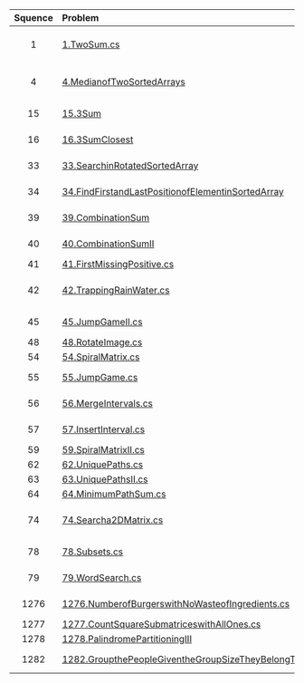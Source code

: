 | Squence | Problem       | Level  | Language  | Tags |
|:-------:|:--------------|:------:|:---------:|:----:|
|1|[1.TwoSum.cs](https://github.com/dftty/LeetCode/blob/master/Assets/Third/Easy/1.TwoSum.cs)|Easy|C#|[Array Hash Table]||
|4|[4.MedianofTwoSortedArrays](https://github.com/dftty/LeetCode/blob/master/Assets/Third/Hard/4.MedianofTwoSortedArrays.cs)|Hard|C#|[Array Binary Search]||
|15|[15.3Sum](https://github.com/dftty/LeetCode/blob/master/Assets/Third/Medium/15.3Sum.cs)|Medium|C#|[Array Two Pointer]||
|16|[16.3SumClosest](https://github.com/dftty/LeetCode/blob/master/Assets/Third/Medium/16.3SumClosest.cs)|Medium|C#|[Array Two Pointer]||
|33|[33.SearchinRotatedSortedArray](https://github.com/dftty/LeetCode/blob/master/Assets/Third/Medium/33.SearchinRotatedSortedArray.cs)|Medium|C#|[Array Two Pointer]||
|34|[34.FindFirstandLastPositionofElementinSortedArray](https://github.com/dftty/LeetCode/blob/master/Assets/Third/Medium/34.FindFirstandLastPositionofElementinSortedArray.cs)|Medium|C#|[Array Two Pointer]||
|39|[39.CombinationSum](https://github.com/dftty/LeetCode/blob/master/Assets/Third/Medium/39.CombinationSum.cs)|Medium|C#|[Array BackTrack]||
|40|[40.CombinationSumII](https://github.com/dftty/LeetCode/blob/master/Assets/Third/Medium/40.CombinationSumII.cs)|Medium|C#|[Array BackTrack]||
|41|[41.FirstMissingPositive.cs](https://github.com/dftty/LeetCode/blob/master/Assets/Third/Hard/41.FirstMissingPositive.cs)|Hard|C#|[Array]||
|42|[42.TrappingRainWater.cs](https://github.com/dftty/LeetCode/blob/master/Assets/Third/Hard/42.TrappingRainWater.cs)|Hard|C#|[Array Two pointer Stack]||
|45|[45.JumpGameII.cs](https://github.com/dftty/LeetCode/blob/master/Assets/Third/Hard/45.JumpGameII.cs)|Hard|C#|[Array Greddy]||
|48|[48.RotateImage.cs](https://github.com/dftty/LeetCode/blob/master/Assets/Third/Medium/48.RotateImage.cs)|Medium|C#|[Array]||
|54|[54.SpiralMatrix.cs](https://github.com/dftty/LeetCode/blob/master/Assets/Third/Medium/54.SpiralMatrix.cs)|Medium|C#|[Array]||
|55|[55.JumpGame.cs](https://github.com/dftty/LeetCode/blob/master/Assets/Third/Medium/55.JumpGame.cs)|Medium|C#|[Array Greedy]||
|56|[56.MergeIntervals.cs](https://github.com/dftty/LeetCode/blob/master/Assets/Third/Medium/56.MergeIntervals.cs)|Medium|C#|[Array Greedy]||
|57|[57.InsertInterval.cs](https://github.com/dftty/LeetCode/blob/master/Assets/Third/Hard/57.InsertInterval.cs)|Hard|C#|[Array Sort]||
|59|[59.SpiralMatrixII.cs](https://github.com/dftty/LeetCode/blob/master/Assets/Third/Medium/59.SpiralMatrixII.cs)|Medium|C#|[Array]||
|62|[62.UniquePaths.cs](https://github.com/dftty/LeetCode/blob/master/Assets/Third/Medium/62.UniquePaths.cs)|Medium|C#|[Array DP]||
|63|[63.UniquePathsII.cs](https://github.com/dftty/LeetCode/blob/master/Assets/Third/Medium/63.UniquePathsII.cs)|Medium|C#|[Array DP]||
|64|[64.MinimumPathSum.cs](https://github.com/dftty/LeetCode/blob/master/Assets/Third/Medium/64.MinimumPathSum.cs)|Medium|C#|[Array DP]||
|74|[74.Searcha2DMatrix.cs](https://github.com/dftty/LeetCode/blob/master/Assets/Third/Medium/74.Searcha2DMatrix.cs)|Medium|C#|[Array Binary Search]||
|78|[78.Subsets.cs](https://github.com/dftty/LeetCode/blob/master/Assets/Third/Medium/78.Subsets.cs)|Medium|C#|[Array Backtrack]||
|79|[79.WordSearch.cs](https://github.com/dftty/LeetCode/blob/master/Assets/Third/Medium/79.WordSearch.cs)|Medium|C#|[Array DFS]||
|1276|[1276.NumberofBurgerswithNoWasteofIngredients.cs](https://github.com/dftty/LeetCode/blob/master/Assets/Third/Medium/1276.NumberofBurgerswithNoWasteofIngredients.cs)|Medium|C#|[Math Greedy]||
|1277|[1277.CountSquareSubmatriceswithAllOnes.cs](https://github.com/dftty/LeetCode/blob/master/Assets/Third/Medium/1277.CountSquareSubmatriceswithAllOnes.cs)|Medium|C#|[Array DP]||
|1278|[1278.PalindromePartitioningIII](https://github.com/dftty/LeetCode/blob/master/Assets/Third/Hard/1278.PalindromePartitioningIII)|Hard|C#|[DP]||
|1282|[1282.GroupthePeopleGiventheGroupSizeTheyBelongTo.cs](https://github.com/dftty/LeetCode/blob/master/Assets/Third/Medium/1282.GroupthePeopleGiventheGroupSizeTheyBelongTo.cs)|Medium|C#|[Array Greedy]||


